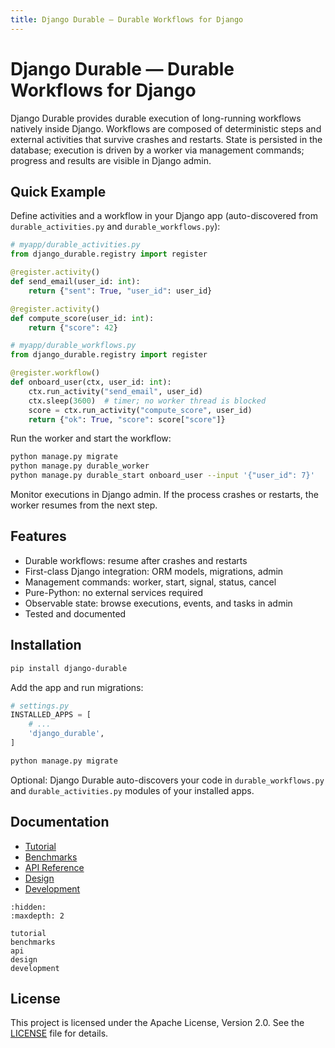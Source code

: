 ```yaml
---
title: Django Durable — Durable Workflows for Django
---
```


# Django Durable — Durable Workflows for Django

Django Durable provides durable execution of long-running workflows natively inside Django. Workflows are composed of deterministic steps and external activities that survive crashes and restarts. State is persisted in the database; execution is driven by a worker via management commands; progress and results are visible in Django admin.

## Quick Example

Define activities and a workflow in your Django app (auto-discovered from `durable_activities.py` and `durable_workflows.py`):

```python
# myapp/durable_activities.py
from django_durable.registry import register

@register.activity()
def send_email(user_id: int):
    return {"sent": True, "user_id": user_id}

@register.activity()
def compute_score(user_id: int):
    return {"score": 42}
```

```python
# myapp/durable_workflows.py
from django_durable.registry import register

@register.workflow()
def onboard_user(ctx, user_id: int):
    ctx.run_activity("send_email", user_id)
    ctx.sleep(3600)  # timer; no worker thread is blocked
    score = ctx.run_activity("compute_score", user_id)
    return {"ok": True, "score": score["score"]}
```

Run the worker and start the workflow:

```bash
python manage.py migrate
python manage.py durable_worker
python manage.py durable_start onboard_user --input '{"user_id": 7}'
```

Monitor executions in Django admin. If the process crashes or restarts, the worker resumes from the next step.

## Features

- Durable workflows: resume after crashes and restarts
- First-class Django integration: ORM models, migrations, admin
- Management commands: worker, start, signal, status, cancel
- Pure-Python: no external services required
- Observable state: browse executions, events, and tasks in admin
- Tested and documented

## Installation

```bash
pip install django-durable
```

Add the app and run migrations:

```python
# settings.py
INSTALLED_APPS = [
    # ...
    'django_durable',
]
```

```bash
python manage.py migrate
```

Optional: Django Durable auto-discovers your code in `durable_workflows.py` and `durable_activities.py` modules of your installed apps.

## Documentation

- [Tutorial](tutorial.md)
- [Benchmarks](benchmarks.md)
- [API Reference](api.md)
- [Design](design.md)
- [Development](development.md)

```{toctree}
:hidden:
:maxdepth: 2

tutorial
benchmarks
api
design
development
```

## License

This project is licensed under the Apache License, Version 2.0. See the [LICENSE](../LICENSE) file for details.
